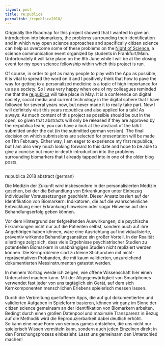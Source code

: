```yaml
---
layout: post
title: re:publica
permalink: /republica2018/
---
```


Originally the Roadmap for this project showed that I wanted to give an introduction into biomarkers, the problems surrounding their identification and in which way open science approaches and specifically citizen science can help us overcome some of these problems on the [Night of Science](https://www.nightofscience.de/), a science communication event organized by students in Frankfurt/Main. Unfortunately it will take place on the 8th June while I will be at the closing event for my open science fellowship within which this project is run.

Of course, in order to get as many people to play with the App as possible, it is vital to spread the word on it and I positively think that how to pave the way for getting to a personalized medicine is a topic of high importance for us as a society. So I was very happy when one of my colleagues reminded me that the [re:publica](https://de.wikipedia.org/wiki/Re:publica) will take place in May. It is a conference on digital society, social media and current technology in the digital sphere that I have followed for several years now, but never made it to really take part. Now I will definitely visit this years re:publica and also applied for a talk! As always: As much content of this project as possible should be out in the open, so given that abstracts will only be released if they are approved by the re:publica team, you can have a look at the abstract of the talk I submitted under the cut (in the submitted german version). The final decision on which submissions are selected for presentation will be made on 11th February. Either way, I am eager to experience my first re:publica, but I am also very much looking forward to this date and hope to be able to give a concise but more in-depth introduction into the problems surrounding biomarkers that I already tapped into in one of the older blog posts. 

-----
re:publica 2018 abstract (german)

Die Medizin der Zukunft wird insbesondere in der personalisierten Medizin gesehen, bei der die Behandlung von Erkrankungen unter Einbezug individueller Voraussetzungen geschieht. Dieser Ansatz basiert auf der Identifikation von Biomarkern: Indikatoren, die auf die wahrscheinliche Entwicklung einer Erkrankung hinweisen oder sogar Hinweise auf den Behandlungserfolg geben können.

Vor dem Hintergrund der tiefgreifenden Auswirkungen, die psychische Erkrankungen nicht nur auf die Patienten selbst, sondern auch auf ihre Angehörigen haben können, wäre eine Ausrichtung auf individualisierte, präventiv wirkende Behandlungsansätze ein großer Vorteil. In der Realität allerdings zeigt sich, dass viele Ergebnisse psychiatrischer Studien zu potentiellen Biomarkern in unabhängigen Studien nicht repliziert werden können. Die Kernprobleme sind zu kleine Stichproben mit nicht-repräsentativen Probanden, die mit kaum validierten, unzureichend dokumentierten Messinstrumenten getestet werden.

In meinem Vortrag werde ich zeigen, wie offene Wissenschaft hier einen Unterschied machen kann. Mit der Allgegenwärtigkeit von Smartphones verwendet fast jeder von uns tagtäglich ein Gerät, auf dem sich Kernkomponenten menschlichen Erlebens spielerisch messen lassen. 

Durch die Verbreitung quelloffener Apps, die auf gut dokumentierten und validierten Aufgaben in Spieleform basieren, können wir ganz im Sinne der citizen science gemeinsam an der Identifikation von Biomarkern arbeiten. Bedingt durch einen großen Datenpool und maximale Transparenz in Bezug auf die Methodik wird die Reproduzierbarkeit dabei deutlich erhöht.  
So kann eine neue Form von serious games entstehen, die uns nicht nur spielerisch Wissen vermitteln kann, sondern auch jeden Einzelnen direkt in den Forschungsprozess einbezieht: Lasst uns gemeinsam den Unterschied machen!
